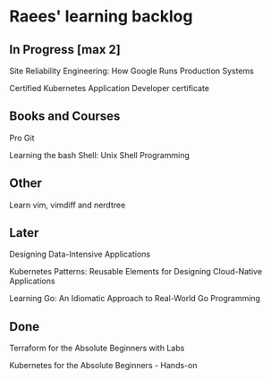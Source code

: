# Raees' learning backlog

## In Progress [max 2]
Site Reliability Engineering: How Google Runs Production Systems

Certified Kubernetes Application Developer certificate

## Books and Courses
Pro Git

Learning the bash Shell: Unix Shell Programming

## Other
Learn vim, vimdiff and nerdtree

## Later
Designing Data-Intensive Applications

Kubernetes Patterns: Reusable Elements for Designing Cloud-Native Applications

Learning Go: An Idiomatic Approach to Real-World Go Programming

## Done
Terraform for the Absolute Beginners with Labs

Kubernetes for the Absolute Beginners - Hands-on
